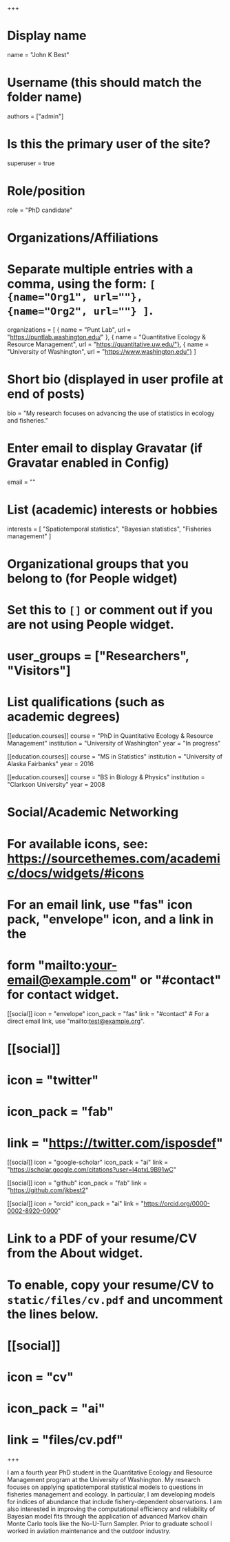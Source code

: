 +++
# Display name
name = "John K Best"

# Username (this should match the folder name)
authors = ["admin"]

# Is this the primary user of the site?
superuser = true

# Role/position
role = "PhD candidate"

# Organizations/Affiliations
#   Separate multiple entries with a comma, using the form: `[ {name="Org1", url=""}, {name="Org2", url=""} ]`.
organizations = [
  { name = "Punt Lab", url = "https://puntlab.washington.edu/" },
  { name = "Quantitative Ecology & Resource Management", url = "https://quantitative.uw.edu/"},
  { name = "University of Washington", url = "https://www.washington.edu"} ]

# Short bio (displayed in user profile at end of posts)
bio = "My research focuses on advancing the use of statistics in ecology and fisheries."

# Enter email to display Gravatar (if Gravatar enabled in Config)
email = ""

# List (academic) interests or hobbies
interests = [
  "Spatiotemporal statistics",
  "Bayesian statistics",
  "Fisheries management"
]

# Organizational groups that you belong to (for People widget)
#   Set this to `[]` or comment out if you are not using People widget.
# user_groups = ["Researchers", "Visitors"]

# List qualifications (such as academic degrees)
[[education.courses]]
  course = "PhD in Quantitative Ecology & Resource Management"
  institution = "University of Washington"
  year = "In progress"

[[education.courses]]
  course = "MS in Statistics"
  institution = "University of Alaska Fairbanks"
  year = 2016

[[education.courses]]
  course = "BS in Biology & Physics"
  institution = "Clarkson University"
  year = 2008

# Social/Academic Networking
# For available icons, see: https://sourcethemes.com/academic/docs/widgets/#icons
#   For an email link, use "fas" icon pack, "envelope" icon, and a link in the
#   form "mailto:your-email@example.com" or "#contact" for contact widget.

[[social]]
  icon = "envelope"
  icon_pack = "fas"
  link = "#contact"  # For a direct email link, use "mailto:test@example.org".

# [[social]]
#   icon = "twitter"
#   icon_pack = "fab"
#   link = "https://twitter.com/isposdef"

[[social]]
  icon = "google-scholar"
  icon_pack = "ai"
  link = "https://scholar.google.com/citations?user=I4ptxL9B91wC"

[[social]]
  icon = "github"
  icon_pack = "fab"
  link = "https://github.com/jkbest2"

[[social]]
  icon = "orcid"
  icon_pack = "ai"
  link = "https://orcid.org/0000-0002-8920-0900"

# Link to a PDF of your resume/CV from the About widget.
# To enable, copy your resume/CV to `static/files/cv.pdf` and uncomment the lines below.
# [[social]]
#   icon = "cv"
#   icon_pack = "ai"
#   link = "files/cv.pdf"

+++

I am a fourth year PhD student in the Quantitative Ecology and Resource Management program at the University of Washington. My research focuses on applying spatiotemporal statistical models to questions in fisheries management and ecology. In particular, I am developing models for indices of abundance that include fishery-dependent observations. I am also interested in improving the computational efficiency and reliability of Bayesian model fits through the application of advanced Markov chain Monte Carlo tools like the No-U-Turn Sampler. Prior to graduate school I worked in aviation maintenance and the outdoor industry.
